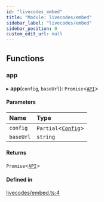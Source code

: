 ```yaml
---
id: "livecodes_embed"
title: "Module: livecodes/embed"
sidebar_label: "livecodes/embed"
sidebar_position: 0
custom_edit_url: null
---
```


## Functions

### app

▸ **app**(`config`, `baseUrl`): `Promise`<[`API`](../interfaces/livecodes_main.API.md)\>

#### Parameters

| Name | Type |
| :------ | :------ |
| `config` | `Partial`<[`Config`](../interfaces/livecodes_main.Config.md)\> |
| `baseUrl` | `string` |

#### Returns

`Promise`<[`API`](../interfaces/livecodes_main.API.md)\>

#### Defined in

[livecodes/embed.ts:4](https://github.com/live-codes/livecodes/blob/0b19ad3/src/livecodes/embed.ts#L4)
